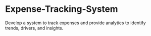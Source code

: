 # Expense-Tracking-System
Develop a system to track expenses and provide analytics to identify trends, drivers, and insights.
